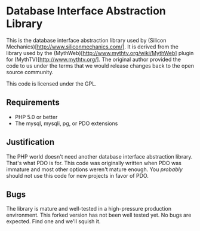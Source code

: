 #  Database Interface Abstraction Library

This is the database interface abstraction library used by (Silicon Mechanics)[http://www.siliconmechanics.com/].  It is derived from the library used by the (MythWeb)[http://www.mythtv.org/wiki/MythWeb] plugin for (MythTV)[http://www.mythtv.org/].  The original author provided the code to us under the terms that we would release changes back to the open source community.

This code is licensed under the GPL.

## Requirements

 - PHP 5.0 or better
 - The mysql, mysqli, pg, or PDO extensions

## Justification

The PHP world doesn't need another database interface abstraction library.  That's what PDO is for.  This code was originally written when PDO was immature and most other options weren't mature enough.  You *probably* should not use this code for new projects in favor of PDO.

## Bugs

The library is mature and well-tested in a high-pressure production environment.  This forked version has not been well tested yet.  No bugs are expected.  Find one and we'll squish it.

